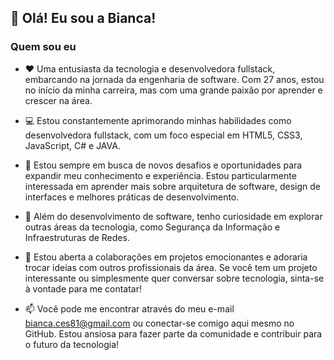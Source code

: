 ## 👋 Olá! Eu sou a Bianca!

### Quem sou eu
- ❤ Uma entusiasta da tecnologia e desenvolvedora fullstack, embarcando na jornada da engenharia de software. Com 27 anos, estou no início da minha carreira, mas com uma grande paixão por aprender e crescer na área.
  
- 💻 Estou constantemente aprimorando minhas habilidades como desenvolvedora fullstack, com um foco especial em HTML5, CSS3, JavaScript, C# e JAVA.
  
- 🚀 Estou sempre em busca de novos desafios e oportunidades para expandir meu conhecimento e experiência. Estou particularmente interessada em aprender mais sobre arquitetura de software, design de interfaces e melhores práticas de desenvolvimento.

- 🌱 Além do desenvolvimento de software, tenho curiosidade em explorar outras áreas da tecnologia, como Segurança da Informação e Infraestruturas de Redes.
  
- 💬 Estou aberta a colaborações em projetos emocionantes e adoraria trocar ideias com outros profissionais da área. Se você tem um projeto interessante ou simplesmente quer conversar sobre tecnologia, sinta-se à vontade para me contatar!
  
- 📫 Você pode me encontrar através do meu e-mail bianca.ces81@gmail.com ou conectar-se comigo aqui mesmo no GitHub. Estou ansiosa para fazer parte da comunidade e contribuir para o futuro da tecnologia!

